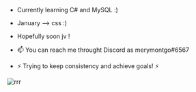 - Currently learning C# and MySQL :)
- January --> css :)
- Hopefully soon jv !

- 📫 You can reach me throught Discord as merymontgo#6567

- ⚡ Trying to keep consistency and achieve goals! ⚡

![rrr](https://user-images.githubusercontent.com/117637409/201752875-813b45d5-49ff-40bc-a0df-0794393aac5c.gif)
